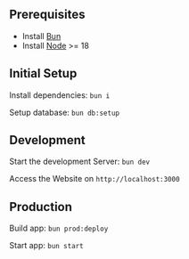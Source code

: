 ## Prerequisites
- Install [Bun](https://bun.sh/)
- Install [Node](https://nodejs.org/en) >= 18

## Initial Setup
Install dependencies: `bun i`

Setup database: `bun db:setup`

## Development

Start the development Server: `bun dev`

Access the Website on `http://localhost:3000`

## Production

Build app: `bun prod:deploy`

Start app: `bun start`

